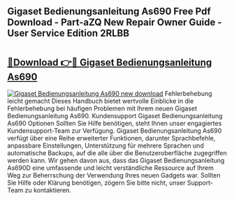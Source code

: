 ## Gigaset Bedienungsanleitung As690 Free Pdf Download - Part-aZQ New Repair Owner Guide - User Service Edition 2RLBB

# <h2><a href="http://df0r2as.blite.top/?on=Gigaset+Bedienungsanleitung+As690">🔗Download 👉🔴 Gigaset Bedienungsanleitung As690</a></h2>

[![Gigaset Bedienungsanleitung As690 new download](https://i.imgur.com/lujVjoI.png)](http://df0r2as.blite.top/?on=Gigaset+Bedienungsanleitung+As690)
Fehlerbehebung leicht gemacht Dieses Handbuch bietet wertvolle Einblicke in die Fehlerbehebung bei häufigen Problemen mit Ihrem neuen Gigaset Bedienungsanleitung As690. Kundensupport Gigaset Bedienungsanleitung As690 Optionen Sollten Sie Hilfe benötigen, steht Ihnen unser engagiertes Kundensupport-Team zur Verfügung. Gigaset Bedienungsanleitung As690 verfügt über eine Reihe erweiterter Funktionen, darunter Sprachbefehle, anpassbare Einstellungen, Unterstützung für mehrere Sprachen und automatische Backups, auf die alle über die Benutzeroberfläche zugegriffen werden kann. Wir gehen davon aus, dass das Gigaset Bedienungsanleitung As690D eine umfassende und leicht verständliche Ressource auf Ihrem Weg zur Beherrschung der Verwendung Ihres neuen Gadgets war. Sollten Sie Hilfe oder Klärung benötigen, zögern Sie bitte nicht, unser Support-Team zu kontaktieren.
